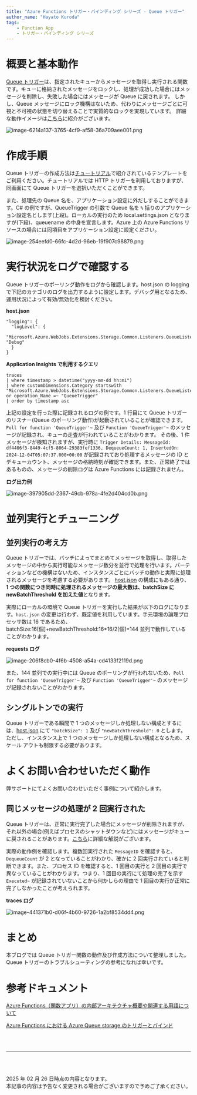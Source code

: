 ```yaml
---
title: "Azure Functions トリガー・バインディング シリーズ - Queue トリガー"
author_name: "Hayato Kuroda"
tags:
    - Function App
    - トリガー・バインディング シリーズ
---
```


# 概要と基本動作
[Queue トリガー](https://learn.microsoft.com/ja-jp/azure/azure-functions/functions-bindings-storage-queue?tabs=isolated-process%2Cextensionv5%2Cextensionv3&pivots=programming-language-csharp)は、指定されたキューからメッセージを取得し実行される関数です。キューに格納されたメッセージをロックし、処理が成功した場合にはメッセージを削除し、失敗した場合にはメッセージが Queue に戻されます。
しかし、Queue メッセージにロック機構はないため、代わりにメッセージごとに可視と不可視の状態を切り替えることで実質的なロックを実現しています。
詳細な動作イメージは[こちら](https://azure.github.io/jpazpaas/2023/05/15/queuetrigger-visibility-timeout.html)に紹介がございます。

![image-6214a137-3765-4cf9-af58-36a709aee001.png]({{site.baseurl}}/media/2025/02/image-6214a137-3765-4cf9-af58-36a709aee001.png)


# 作成手順
Queue トリガーの作成方法は[チュートリアル](https://learn.microsoft.com/ja-jp/azure/azure-functions/functions-create-your-first-function-visual-studio#create-a-function-app-project)で紹介されているテンプレートをご利用ください。チュートリアルでは HTTP トリガーを利用しておりますが、同画面にて Queue トリガーを選択いただくことができます。

また、処理先の Queue 名を、アプリケーション設定に外だしすることができます。C# の例ですが、QueueTrigger の引数で Queue 名を `%` 括りのアプリケーション設定名とします(上段)。ローカルの実行のため local.settings.json となりますが(下段)、queuename の中身を宣言します。Azure 上の Azure Functions リソースの場合には同項目をアプリケーション設定に設定ください。

![image-254eefd0-66fc-4d2d-96eb-19f907c98879.png]({{site.baseurl}}/media/2025/02/image-254eefd0-66fc-4d2d-96eb-19f907c98879.png)

# 実行状況をログで確認する
Queue トリガーのポーリング動作をログから確認します。host.json の logging で下記のカテゴリのログを出力するように設定します。デバッグ用となるため、運用状況によって有効/無効化を検討ください。

**host.json**
```
"logging": {
  "logLevel": {
    "Microsoft.Azure.WebJobs.Extensions.Storage.Common.Listeners.QueueListener": "Debug"
  }
}
```

**Application Insights で利用するクエリ**
```
traces
| where timestamp > datetime("yyyy-mm-dd hh:mi")
| where customDimensions.Category startswith "Microsoft.Azure.WebJobs.Extensions.Storage.Common.Listeners.QueueListener" or operation_Name =~ "QueueTrigger"
| order by timestamp asc
```

上記の設定を行った際に記録されるログの例です。1 行目にて Queue トリガーのリスナー(Queue のポーリング動作)が起動されていることが確認できます。`Poll for function 'QueueTrigger'~` 及び `Function 'QueueTrigger'~` のメッセージが記録され、キューの走査が行われていることがわかります。
その後、1 件メッセージが検知されますが、実行時に `Trigger Details: MessageId: df4406f3-8449-4cf5-8064-29383fef1336, DequeueCount: 1, InsertedOn: 2024-12-04T05:07:37.000+00:00` が記録されており処理するメッセージの ID とデキューカウント、メッセージの格納時刻が確認できます。また、正常終了ではあるものの、メッセージの削除ログは Azure Functions には記録されません。

**ログ出力例**

![image-397905dd-2367-49cb-978a-4fe2d404cd0b.png]({{site.baseurl}}/media/2025/02/image-397905dd-2367-49cb-978a-4fe2d404cd0b.png)


# 並列実行とチューニング

## 並列実行の考え方
Queue トリガーでは、バッチによってまとめてメッセージを取得し、取得したメッセージの中から実行可能なメッセージ数分を並行で処理を行います。パーティションなどの機構はないため、インスタンスごとにバッチの動作と実際に処理されるメッセージを考慮する必要があります。
[host.json](https://learn.microsoft.com/ja-jp/azure/azure-functions/functions-bindings-storage-queue?tabs=isolated-process%2Cextensionv5%2Cextensionv3&pivots=programming-language-csharp#host-json) の構成にもある通り、**1 つの関数につき同時に処理されるメッセージの最大数は、batchSize に newBatchThreshold を加えた値**となります。

実際にローカルの環境で Queue トリガーを実行した結果が以下のログになります。`host.json` の変更は行わず、既定値を利用しています。手元環境の論理プロセッサ数は 16 であるため、batchSize:16[個]+newBatchThreshold:16*16/2[個]=144 並列で動作していることがわかります。

**requests ログ**

![image-206f8cb0-4f6b-4508-a54a-cd4133f2119d.png]({{site.baseurl}}/media/2025/02/image-206f8cb0-4f6b-4508-a54a-cd4133f2119d.png)

また、144 並列での実行中には Queue のポーリングが行われないため、`Poll for function 'QueueTrigger'~` 及び `Function 'QueueTrigger'~` のメッセージが記録されないことがわかります。

## シングルトンでの実行
Queue トリガーである瞬間で 1 つのメッセージしか処理しない構成とするには、[host.json](https://learn.microsoft.com/ja-jp/azure/azure-functions/functions-bindings-storage-queue?tabs=isolated-process%2Cextensionv5%2Cextensionv3&pivots=programming-language-csharp#host-json) にて `"batchSize": 1` 及び `"newBatchThreshold": 0` とします。
ただし、インスタンス上で 1 つのメッセージしか処理しない構成となるため、スケール アウトも制限する必要があります。

# よくお問い合わせいただく動作
弊サポートにてよくお問い合わせいただく事例について紹介します。

## 同じメッセージの処理が 2 回実行された

Queue トリガーは、正常に実行完了した場合にメッセージが削除されますが、それ以外の場合(例えばプロセスのシャットダウンなど)にはメッセージがキューに戻されることがあります。[こちら](https://azure.github.io/jpazpaas/2023/05/15/queuetrigger-visibility-timeout.html#%E6%A4%9C%E8%A8%BC)に詳細な解説がございます。

実際の動作例を確認します。複数回実行された `MessageID` を確認すると、`DequeueCount` が 2 となっていることがわかり、確かに 2 回実行されていると判断できます。また、プロセス ID を確認すると、1 回目の実行と 2 回目の実行で異なっていることがわかります。つまり、1 回目の実行にて処理の完了を示す `Executed~` が記録されていないことから何かしらの理由で 1 回目の実行が正常に完了しなかったことが考えられます。

**traces ログ**

![image-441371b0-d06f-4b60-9726-1a2bf8534dd4.png]({{site.baseurl}}/media/2025/02/image-441371b0-d06f-4b60-9726-1a2bf8534dd4.png)


# まとめ
本ブログでは Queue トリガー関数の動作及び作成方法について整理しました。Queue トリガーのトラブルシューティングの参考になれば幸いです。

# 参考ドキュメント
[Azure Functions（関数アプリ）の内部アーキテクチャ概要や関連する用語について](https://azure.github.io/jpazpaas/2023/08/24/azure-functions-words-relative-management.html)

[Azure Functions における Azure Queue storage のトリガーとバインド](https://learn.microsoft.com/ja-jp/azure/azure-functions/functions-bindings-storage-queue?tabs=isolated-process%2Cextensionv5%2Cextensionv3&pivots=programming-language-csharp)


<br>
<br>

---

<br>
<br>

2025 年 02 月 26 日時点の内容となります。<br>
本記事の内容は予告なく変更される場合がございますので予めご了承ください。

<br>
<br>